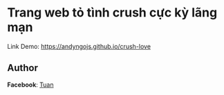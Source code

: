 # Trang web tỏ tình crush cực kỳ lãng mạn

Link Demo: https://andyngojs.github.io/crush-love

## Author

**Facebook**: <a href="http://fb.com/reticentBoy99">Tuan</a>

